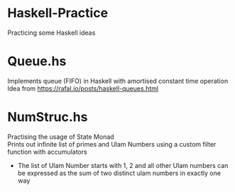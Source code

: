 # Haskell-Practice
Practicing some Haskell ideas

# Queue.hs
Implements queue (FIFO) in Haskell with amortised constant time operation  
Idea from https://rafal.io/posts/haskell-queues.html  

# NumStruc.hs
Practising the usage of State Monad  
Prints out infinite list of primes and Ulam Numbers using a custom filter function with accumulators  
* The list of Ulam Number starts with 1, 2 and all other Ulam numbers can be expressed as the sum of two distinct ulam numbers in exactly one way
